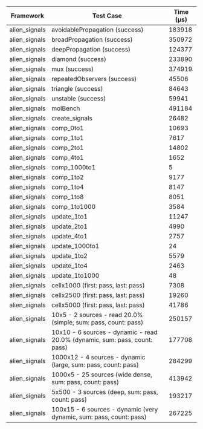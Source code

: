 | Framework | Test Case | Time (μs) |
| --- | --- | --- |
| alien_signals | avoidablePropagation (success) | 183918 |
| alien_signals | broadPropagation (success) | 350972 |
| alien_signals | deepPropagation (success) | 124377 |
| alien_signals | diamond (success) | 233890 |
| alien_signals | mux (success) | 374919 |
| alien_signals | repeatedObservers (success) | 45506 |
| alien_signals | triangle (success) | 84643 |
| alien_signals | unstable (success) | 59941 |
| alien_signals | molBench | 491184 |
| alien_signals | create_signals | 26482 |
| alien_signals | comp_0to1 | 10693 |
| alien_signals | comp_1to1 | 7617 |
| alien_signals | comp_2to1 | 14802 |
| alien_signals | comp_4to1 | 1652 |
| alien_signals | comp_1000to1 | 5 |
| alien_signals | comp_1to2 | 9177 |
| alien_signals | comp_1to4 | 8147 |
| alien_signals | comp_1to8 | 8051 |
| alien_signals | comp_1to1000 | 3584 |
| alien_signals | update_1to1 | 11247 |
| alien_signals | update_2to1 | 4990 |
| alien_signals | update_4to1 | 2757 |
| alien_signals | update_1000to1 | 24 |
| alien_signals | update_1to2 | 5579 |
| alien_signals | update_1to4 | 2463 |
| alien_signals | update_1to1000 | 48 |
| alien_signals | cellx1000 (first: pass, last: pass) | 7308 |
| alien_signals | cellx2500 (first: pass, last: pass) | 19260 |
| alien_signals | cellx5000 (first: pass, last: pass) | 41786 |
| alien_signals | 10x5 - 2 sources - read 20.0% (simple, sum: pass, count: pass) | 250157 |
| alien_signals | 10x10 - 6 sources - dynamic - read 20.0% (dynamic, sum: pass, count: pass) | 177708 |
| alien_signals | 1000x12 - 4 sources - dynamic (large, sum: pass, count: pass) | 284299 |
| alien_signals | 1000x5 - 25 sources (wide dense, sum: pass, count: pass) | 413942 |
| alien_signals | 5x500 - 3 sources (deep, sum: pass, count: pass) | 193217 |
| alien_signals | 100x15 - 6 sources - dynamic (very dynamic, sum: pass, count: pass) | 267225 |
